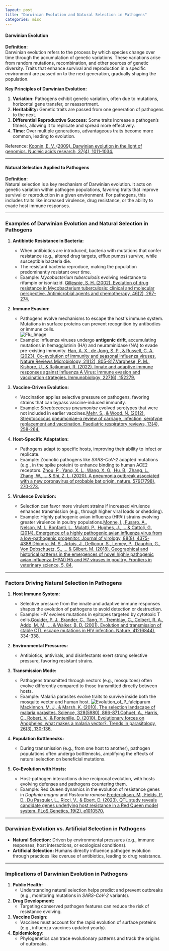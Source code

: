 ```yaml
---
layout: post
title: "Darwinian Evolution and Natural Selection in Pathogens"
categories: misc
---
```


#### **Darwinian Evolution**  
**Definition:**  
Darwinian evolution refers to the process by which species change over time through the accumulation of genetic variations. These variations arise from random mutations, recombination, and other sources of genetic diversity. Traits that enhance survival and reproduction in a specific environment are passed on to the next generation, gradually shaping the population.

**Key Principles of Darwinian Evolution:**
1. **Variation:** Pathogens exhibit genetic variation, often due to mutations, horizontal gene transfer, or reassortment.  
2. **Heritability:** Genetic traits are passed from one generation of pathogens to the next.  
3. **Differential Reproductive Success:** Some traits increase a pathogen’s fitness, allowing it to replicate and spread more effectively.  
4. **Time:** Over multiple generations, advantageous traits become more common, leading to evolution.  

Reference: [Koonin, E. V. (2009). Darwinian evolution in the light of genomics. Nucleic acids research, 37(4), 1011-1034.](https://academic.oup.com/nar/article-pdf/37/4/1011/7179750/gkp089.pdf)

---

#### **Natural Selection Applied to Pathogens**  
**Definition:**  
Natural selection is a key mechanism of Darwinian evolution. It acts on genetic variation within pathogen populations, favoring traits that improve survival or reproduction in a given environment. For pathogens, this includes traits like increased virulence, drug resistance, or the ability to evade host immune responses.

---

### **Examples of Darwinian Evolution and Natural Selection in Pathogens**

1. **Antibiotic Resistance in Bacteria:**  
   - When antibiotics are introduced, bacteria with mutations that confer resistance (e.g., altered drug targets, efflux pumps) survive, while susceptible bacteria die.  
   - The resistant bacteria reproduce, making the population predominantly resistant over time.  
   - Example: *Mycobacterium tuberculosis* evolving resistance to rifampin or isoniazid. [Gillespie, S. H. (2002). Evolution of drug resistance in Mycobacterium tuberculosis: clinical and molecular perspective. Antimicrobial agents and chemotherapy, 46(2), 267-274.](https://journals.asm.org/doi/pdf/10.1128/aac.46.2.267-274.2002)

2. **Immune Evasion:**  
   - Pathogens evolve mechanisms to escape the host's immune system. Mutations in surface proteins can prevent recognition by antibodies or immune cells.  
   ![Flu_Image](https://ars.els-cdn.com/content/image/1-s2.0-S017129852200105X-gr1_lrg.jpg)
   - Example: Influenza viruses undergo **antigenic drift**, accumulating mutations in hemagglutinin (HA) and neuraminidase (NA) to evade pre-existing immunity. [Han, A. X., de Jong, S. P., & Russell, C. A. (2023). Co-evolution of immunity and seasonal influenza viruses. Nature Reviews Microbiology, 21(12), 805-817.](https://www.nature.com/articles/s41579-023-00945-8)[Varghese, P. M., Kishore, U., & Rajkumari, R. (2022). Innate and adaptive immune responses against Influenza A Virus: Immune evasion and vaccination strategies. Immunobiology, 227(6), 152279.](https://www.sciencedirect.com/science/article/pii/S017129852200105X#f0005)

3. **Vaccine-Driven Evolution:**  
   - Vaccination applies selective pressure on pathogens, favoring strains that can bypass vaccine-induced immunity.  
   - Example: *Streptococcus pneumoniae* evolved serotypes that were not included in earlier vaccines.[Mehr, S., & Wood, N. (2012). Streptococcus pneumoniae–a review of carriage, infection, serotype replacement and vaccination. Paediatric respiratory reviews, 13(4), 258-264.](papers/mehr2012.pdf)

4. **Host-Specific Adaptation:**  
   - Pathogens adapt to specific hosts, improving their ability to infect or replicate.  
   - Example: Zoonotic pathogens like *SARS-CoV-2* adapted mutations (e.g., in the spike protein) to enhance binding to human ACE2 receptors. [Zhou, P., Yang, X. L., Wang, X. G., Hu, B., Zhang, L., Zhang, W., ... & Shi, Z. L. (2020). A pneumonia outbreak associated with a new coronavirus of probable bat origin. nature, 579(7798), 270-273.](https://www.nature.com/articles/s41586-020-2012-7)

5. **Virulence Evolution:**  
   - Selection can favor more virulent strains if increased virulence enhances transmission (e.g., through higher viral loads or shedding).  
   - Example: Highly pathogenic avian influenza (HPAI) strains evolving greater virulence in poultry populations.[Monne, I., Fusaro, A., Nelson, M. I., Bonfanti, L., Mulatti, P., Hughes, J., ... & Cattoli, G. (2014). Emergence of a highly pathogenic avian influenza virus from a low-pathogenic progenitor. Journal of virology, 88(8), 4375-4388.](https://journals.asm.org/doi/pdf/10.1128/JVI.03181-13)[Dhingra, M. S., Artois, J., Dellicour, S., Lemey, P., Dauphin, G., Von Dobschuetz, S., ... & Gilbert, M. (2018). Geographical and historical patterns in the emergences of novel highly pathogenic avian influenza (HPAI) H5 and H7 viruses in poultry. Frontiers in veterinary science, 5, 84.](https://www.frontiersin.org/articles/10.3389/fvets.2018.00084/pdf)

---

### **Factors Driving Natural Selection in Pathogens**

1. **Host Immune System:**  
   - Selective pressure from the innate and adaptive immune responses shapes the evolution of pathogens to avoid detection or destruction.  
   - Example: HIV evolves mutations in epitopes targeted by cytotoxic T cells.[Goulder, P. J., Brander, C., Tang, Y., Tremblay, C., Colbert, R. A., Addo, M. M., ... & Walker, B. D. (2001). Evolution and transmission of stable CTL escape mutations in HIV infection. Nature, 412(6844), 334-338.](https://www.nature.com/articles/35085576)

2. **Environmental Pressures:**  
   - Antibiotics, antivirals, and disinfectants exert strong selective pressure, favoring resistant strains.  

3. **Transmission Mode:**  
   - Pathogens transmitted through vectors (e.g., mosquitoes) often evolve differently compared to those transmitted directly between hosts.  
   - Example: Malaria parasites evolve traits to survive inside both the mosquito vector and human host.
   ![Evolution_of_P_falciparum](https://www.science.org/cms/10.1126/science.1185410/asset/1edf0b91-9cba-4077-8bc6-4da7981fa9f7/assets/graphic/328_866_f1.jpeg)
   [Mackinnon, M. J., & Marsh, K. (2010). The selection landscape of malaria parasites. Science, 328(5980), 866-871.](https://www.science.org/doi/pdf/10.1126/science.1185410)[Cohuet, A., Harris, C., Robert, V., & Fontenille, D. (2010). Evolutionary forces on Anopheles: what makes a malaria vector?. Trends in parasitology, 26(3), 130-136.](https://hal.science/hal-03060058/file/Cohuet%202010%20What%20make%20a%20vector%20TrendsParas.pdf)

4. **Population Bottlenecks:**  
   - During transmission (e.g., from one host to another), pathogen populations often undergo bottlenecks, amplifying the effects of natural selection on beneficial mutations.

5. **Co-Evolution with Hosts:**  
   - Host-pathogen interactions drive reciprocal evolution, with hosts evolving defenses and pathogens countering them.  
   - Example: Red Queen dynamics in the evolution of resistance genes in *Daphnia magna* and *Pasteuria ramosa*.[Fredericksen, M., Fields, P. D., Du Pasquier, L., Ricci, V., & Ebert, D. (2023). QTL study reveals candidate genes underlying host resistance in a Red Queen model system. PLoS Genetics, 19(2), e1010570.](https://journals.plos.org/plosgenetics/article/file?id=10.1371/journal.pgen.1010570&type=printable)

---

### **Darwinian Evolution vs. Artificial Selection in Pathogens**
- **Natural Selection:** Driven by environmental pressures (e.g., immune responses, host interactions, or ecological conditions).  
- **Artificial Selection:** Humans directly influence pathogen evolution through practices like overuse of antibiotics, leading to drug resistance.

---

### **Implications of Darwinian Evolution in Pathogens**
1. **Public Health:**  
   - Understanding natural selection helps predict and prevent outbreaks (e.g., monitoring mutations in *SARS-CoV-2* variants).  
2. **Drug Development:**  
   - Targeting conserved pathogen features can reduce the risk of resistance evolving.  
3. **Vaccine Design:**  
   - Vaccines must account for the rapid evolution of surface proteins (e.g., influenza vaccines updated yearly).  
4. **Epidemiology:**  
   - Phylogenetics can trace evolutionary patterns and track the origins of outbreaks.
